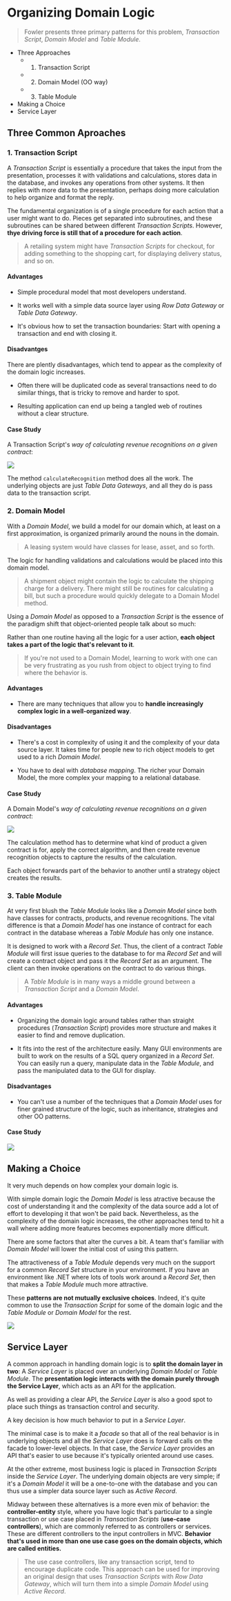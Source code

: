 # Organizing Domain Logic

> Fowler presents three primary patterns for this problem, *Transaction Script*, *Domain Model* and *Table Module*.
 
* Three Approaches
  * 1. Transaction Script
  * 2. Domain Model (OO way)
  * 3. Table Module
* Making a Choice
* Service Layer

## Three Common Aproaches

### 1. Transaction Script

A *Transaction Script* is essentially a procedure that takes the input from the presentation, processes it with validations and calculations, stores data in the database, and invokes any operations from other systems. It then replies with more data to the presentation, perhaps doing more calculation to help organize and format the reply.

The fundamental organization is of a single procedure for each action that a user might want to do. Pieces get separated into subroutines, and these subroutines can be shared between different *Transaction Scripts*.  However, **thye driving force is still that of a procedure for each action**.

> A retailing system might have *Transaction Scripts* for checkout, for adding something to the shopping cart, for displaying delivery status, and so on.

#### Advantages

* Simple procedural model that most developers understand.

* It works well with a simple data source layer using *Row Data Gateway* or *Table Data Gateway*.

* It's obvious how to set the transaction boundaries: Start with opening a transaction and end with closing it.

#### Disadvantges

There are plently disadvantages, which tend to appear as the complexity of the domain logic increases.

* Often there will be duplicated code as several transactions need to do similar things, that is tricky to remove and harder to spot.

* Resulting application can end up being a tangled web of routines without a clear structure.

#### Case Study

A Transaction Script's *way of calculating revenue recognitions on a given contract*:

![](2021-06-17-18-32-15.png)

The method `calculateRecognition` method does all the work. The underlying objects are just *Table Data Gateways*, and all they do is pass data to the transaction script.

### 2. Domain Model

With a *Domain Model*, we build a model for our domain which, at least on a first approximation, is organized primarily around the nouns in the domain.

> A leasing system would have classes for lease, asset, and so forth.

The logic for handling validations and calculations would be placed into this domain model.

> A shipment object might contain the logic to calculate the shipping charge for a delivery. There might still be routines for calculating a bill, but such a procedure would quickly delegate to a Domain Model method.

Using a *Domain Model* as opposed to a *Transaction Script* is the essence of the paradigm shift that object-oriented people talk about so much:

Rather than one routine having all the logic for a user action, **each object takes a part of the logic that's relevant to it**.

> If you're not used to a Domain Model, learning to work with one can be very frustrating as you rush from object to object trying to find where the behavior is.

#### Advantages

* There are many techniques that allow you to **handle increasingly complex logic in a well-organized way**. 

#### Disadvantages

* There's a cost in complexity of using it and the complexity of your data source layer. It takes time for people new to rich object models to get used to a rich *Domain Model*.

* You have to deal with *database mapping*. The richer your Domain Model, the more complex your mapping to a relational database.

#### Case Study

A Domain Model's *way of calculating revenue recognitions on a given contract*:

![](2021-06-17-18-37-14.png)

The calculation method has to determine what kind of product a given contract is for, apply the correct algorithm, and then create revenue recognition objects to capture the results of the calculation.

Each object forwards part of the behavior to another until a strategy object creates the results.

### 3. Table Module

At very first blush the *Table Module* looks like a *Domain Model* since both have classes for contracts, products, and revenue recognitions. The vital difference is that a *Domain Model* has one instance of contract for each contract in the database whereas a *Table Module* has only one instance.

It is designed to work with a *Record Set*. Thus, the client of a contract *Table Module* will first issue queries to the database to for ma *Record Set* and will create a contract object and pass it the *Record Set* as an argument. The client can then invoke operations on the contract to do various things.

> A *Table Module* is in many ways a middle ground between a *Transaction Script* and a *Domain Model*.

#### Advantages

* Organizing the domain logic around tables rather than straight procedures (*Transaction Script*) provides more structure and makes it easier to find and remove duplication.

* It fits into the rest of the architecture easily. Many GUI environments are built to work on the results of a SQL query organized in a *Record Set*. You can easily run a query, manipulate data in the *Table Module*, and pass the manipulated data to the GUI for display.

#### Disadvantages

* You can't use a number of the techniques that a *Domain Model* uses for finer grained structure of the logic, such as inheritance, strategies and other OO patterns.

#### Case Study

![](2021-06-17-18-58-12.png)

## Making a Choice

It very much depends on how complex your domain logic is.

With simple domain logic the *Domain Model* is less atractive because the cost of understanding it and the complexity of the data source add a lot of effort to developing it that won't be paid back. Nevertheless, as the complexity of the domain logic increases, the other approaches tend to hit a wall where adding more features becomes exponentially more difficult.

There are some factors that alter the curves a bit. A team that's familiar with *Domain Model* will lower the initial cost of using this pattern.

The attractiveness of a *Table Module* depends very much on the support for a common *Record Set* structure in your environment. If you have an environment like .NET where lots of tools work around a *Record Set*, then that makes a *Table Module* much more attractive.

These **patterns are not mutually exclusive choices**. Indeed, it's quite common to use the *Transaction Script* for some of the domain logic and the *Table Module* or *Domain Model* for the rest.

![](2021-06-17-19-11-59.png)

## Service Layer

A common approach in handling domain logic is to **split the domain layer in two**: A *Service Layer* is placed over an underlying *Domain Model* or *Table Module*. The **presentation logic interacts with the domain purely through the Service Layer**, which acts as an API for the application.

As well as providing a clear API, the *Service Layer* is also a good spot to place such things as transaction control and security.

A key decision is how much behavior to put in a *Service Layer*.

The minimal case is to make it a *facade* so that all of the real behavior is in underlying objects and all the *Service Layer* does is forward calls on the facade to lower-level objects. In that case, the *Service Layer* provides an API that's easier to use because it's typically oriented around use cases.

At the other extreme, most business logic is placed in *Transaction Scripts* inside the *Service Layer*. The underlying domain objects are very simple; if it's a *Domain Model* it will be a one-to-one with the database and you can thus use a simpler data source layer such as *Active Record*.

Midway between these alternatives is a more even mix of behavior: the **controller-entity** style, where you have logic that's particular to a single transaction or use case placed in *Transaction Scripts* (**use-case controllers**), which are commonly referred to as controllers or services. These are different controllers to the input controllers in MVC. **Behavior that's used in more than one use case goes on the domain objects, which are called entities.**

> The use case controllers, like any transaction script, tend to encourage duplicate code. This approach can be used for improving  an original design that uses *Transaction Scripts* with *Row Data Gateway*, which will turn them into a simple *Domain Model* using *Active Record*.

